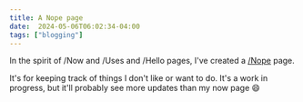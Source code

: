 ```yaml
---
title: A Nope page
date:  2024-05-06T06:02:34-04:00
tags: ["blogging"]
---
```


In the spirit of /Now and /Uses and /Hello pages, I've created a [/Nope](/nope) page.

It's for keeping track of things I don't like or want to do. It's a work in progress, but it'll probably see more updates than my now page 😄


